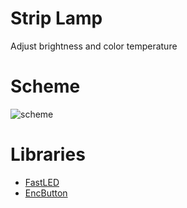 # Strip Lamp

Adjust brightness and color temperature

# Scheme

![scheme](https://user-images.githubusercontent.com/45224503/216718243-f7f5eeb7-7d02-4c96-8457-2ead64b5bdc0.png)

# Libraries
- [FastLED](https://github.com/FastLED/FastLED)
- [EncButton](https://github.com/GyverLibs/EncButton)
